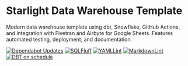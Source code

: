 # Starlight Data Warehouse Template

Modern data warehouse template using dbt, Snowflake, GitHub Actions, and integration with Fivetran and Airbyte for Google Sheets. Features automated testing, deployment, and documentation.

[![Dependabot Updates](https://github.com/StarlightInsights/StarlightDataWarehouseTemplate/actions/workflows/dependabot/dependabot-updates/badge.svg?branch=main)](https://github.com/StarlightInsights/StarlightDataWarehouseTemplate/actions/workflows/dependabot/dependabot-updates)
[![SQLFluff](https://github.com/StarlightInsights/StarlightDataWarehouseTemplate/actions/workflows/sqlfluff.yml/badge.svg?branch=main&event=schedule)](https://github.com/StarlightInsights/StarlightDataWarehouseTemplate/actions/workflows/sqlfluff.yml)
[![YAMLLint](https://github.com/StarlightInsights/StarlightDataWarehouseTemplate/actions/workflows/yamllint.yml/badge.svg?branch=main&event=schedule)](https://github.com/StarlightInsights/StarlightDataWarehouseTemplate/actions/workflows/yamllint.yml)
[![MarkdownLint](https://github.com/StarlightInsights/StarlightDataWarehouseTemplate/actions/workflows/markdownlint.yml/badge.svg?branch=main&event=schedule)](https://github.com/StarlightInsights/StarlightDataWarehouseTemplate/actions/workflows/markdownlint.yml)
[![DBT on schedule](https://github.com/StarlightInsights/StarlightDataWarehouseTemplate/actions/workflows/dbt-on-schedule.yml/badge.svg?branch=main)](https://github.com/StarlightInsights/StarlightDataWarehouseTemplate/actions/workflows/dbt-on-schedule.yml)
